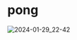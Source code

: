 # pong
![2024-01-29_22-42](https://github.com/boprr/pong/assets/85123713/877e1f47-eedd-4796-9fd5-e98f728c5c29)
